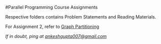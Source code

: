 #Parallel Programming Course Assignments

Respective folders contains Problem Statements and Reading Materials.

For Assignment 2, refer to [Graph Partitioning](https://github.com/ankesh007/Graph-Partitioning)

*If in doubt, ping at ankeshgupta007@gmail.com*   
